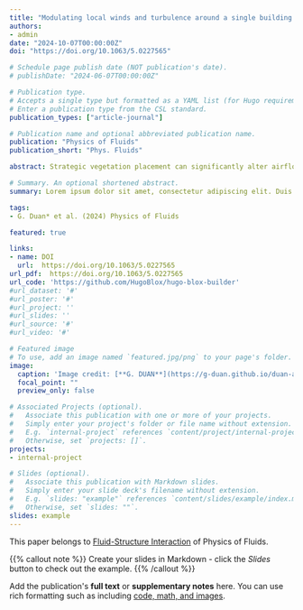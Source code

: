 ```yaml
---
title: "Modulating local winds and turbulence around a single building obstacle with the obstruction of tall vegetation"
authors:
- admin
date: "2024-10-07T00:00:00Z"
doi: "https://doi.org/10.1063/5.0227565"

# Schedule page publish date (NOT publication's date).
# publishDate: "2024-06-07T00:00:00Z"

# Publication type.
# Accepts a single type but formatted as a YAML list (for Hugo requirements).
# Enter a publication type from the CSL standard.
publication_types: ["article-journal"]

# Publication name and optional abbreviated publication name.
publication: "Physics of Fluids"
publication_short: "Phys. Fluids"

abstract: Strategic vegetation placement can significantly alter airflow patterns and turbulence, fostering desired wind environments. By comparing scenarios where vegetation is placed upstream, downstream or absent (treeless) relative to a single building using large-eddy simulation, this study provides detailed insights into the sensitivity of flow dynamics to the positioning of the vegetation. Upstream vegetation more significantly disrupts the flow patterns around the building obstacle, altering vertical wind profiles and modifying wake circulations, compared to downstream vegetation. A small shear layer developed at the plant top for upstream vegetation markedly influences turbulent kinetic energy (TKE) on both the leeward and windward sides of the building, shifting the inflection point in vertical TKE profiles by up to 0.13H. By contrast, smaller tree-building separations lead to an effective merging of their aerodynamic profiles, whereas larger separations confine the streamwise breadth of turbulent fluxes, amplifying flux exchanges in the spanwise direction. Spectral analyses reveal that upstream vegetation consistently results in higher power spectral densities of the streamwise turbulence in the residential area than downstream vegetation. While small-scale spanwise velocity fluctuations are found to be comparably energetic at the building's windward side for upstream vegetation, the power becomes substantially concentrated on large-scale eddies in the building wake region, providing specific insights into modulating turbulent eddy motions within the residential zone.

# Summary. An optional shortened abstract.
summary: Lorem ipsum dolor sit amet, consectetur adipiscing elit. Duis posuere tellus ac convallis placerat. Proin tincidunt magna sed ex sollicitudin condimentum.

tags:
- G. Duan* et al. (2024) Physics of Fluids

featured: true

links:
- name: DOI
  url:  https://doi.org/10.1063/5.0227565 
url_pdf:  https://doi.org/10.1063/5.0227565 
url_code: 'https://github.com/HugoBlox/hugo-blox-builder'
#url_dataset: '#'
#url_poster: '#'
#url_project: ''
#url_slides: ''
#url_source: '#'
#url_video: '#'

# Featured image
# To use, add an image named `featured.jpg/png` to your page's folder. 
image:
  caption: 'Image credit: [**G. DUAN**](https://g-duan.github.io/duan-academic/)'
  focal_point: ""
  preview_only: false

# Associated Projects (optional).
#   Associate this publication with one or more of your projects.
#   Simply enter your project's folder or file name without extension.
#   E.g. `internal-project` references `content/project/internal-project/index.md`.
#   Otherwise, set `projects: []`.
projects:
- internal-project

# Slides (optional).
#   Associate this publication with Markdown slides.
#   Simply enter your slide deck's filename without extension.
#   E.g. `slides: "example"` references `content/slides/example/index.md`.
#   Otherwise, set `slides: ""`.
slides: example
---
```


This paper belongs to [Fluid-Structure Interaction](https://pubs.aip.org/pof/collection/375715/Fluid-Structure-Interaction) of Physics of Fluids.

{{% callout note %}}
Create your slides in Markdown - click the *Slides* button to check out the example.
{{% /callout %}}

Add the publication's **full text** or **supplementary notes** here. You can use rich formatting such as including [code, math, and images](https://docs.hugoblox.com/content/writing-markdown-latex/).
